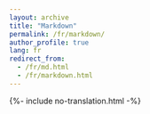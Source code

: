 ```yaml
---
layout: archive
title: "Markdown"
permalink: /fr/markdown/
author_profile: true
lang: fr
redirect_from: 
  - /fr/md.html
  - /fr/markdown.html
---
```

{%- include no-translation.html -%}
